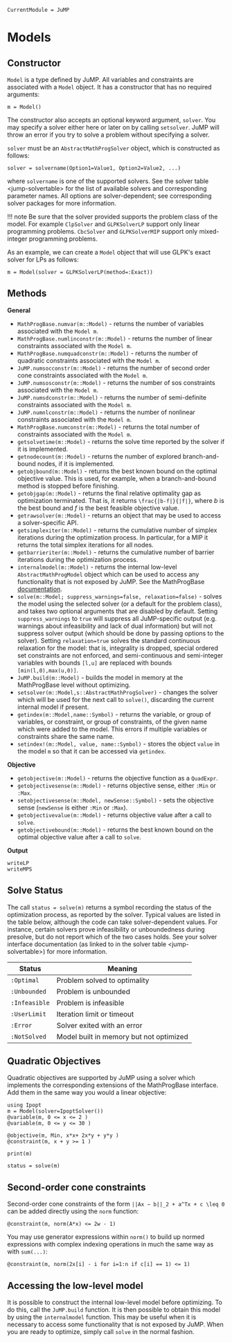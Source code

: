 ```@meta
CurrentModule = JuMP
```

Models
======

Constructor
-----------

`Model` is a type defined by JuMP. All variables and constraints are associated with a `Model` object. It has a constructor that has no required arguments:

    m = Model()

The constructor also accepts an optional keyword argument, `solver`. You may specify a solver either here or later on by calling `setsolver`. JuMP will throw an error if you try to solve a problem without specifying a solver.

`solver` must be an `AbstractMathProgSolver` object, which is constructed as follows:

    solver = solvername(Option1=Value1, Option2=Value2, ...)

where `solvername` is one of the supported solvers. See the solver table &lt;jump-solvertable&gt; for the list of available solvers and corresponding parameter names. All options are solver-dependent; see corresponding solver packages for more information.

!!! note
    Be sure that the solver provided supports the problem class of the model. For example `ClpSolver` and `GLPKSolverLP` support only linear programming problems. `CbcSolver` and `GLPKSolverMIP` support only mixed-integer programming problems.

As an example, we can create a `Model` object that will use GLPK's exact solver for LPs as follows:

    m = Model(solver = GLPKSolverLP(method=:Exact))

Methods
-------

**General**

-   `MathProgBase.numvar(m::Model)` - returns the number of variables associated with the `Model m`.
-   `MathProgBase.numlinconstr(m::Model)` - returns the number of linear constraints associated with the `Model m`.
-   `MathProgBase.numquadconstr(m::Model)` - returns the number of quadratic constraints associated with the `Model m`.
-   `JuMP.numsocconstr(m::Model)` - returns the number of second order cone constraints associated with the `Model m`.
-   `JuMP.numsosconstr(m::Model)` - returns the number of sos constraints associated with the `Model m`.
-   `JuMP.numsdconstr(m::Model)` - returns the number of semi-definite constraints associated with the `Model m`.
-   `JuMP.numnlconstr(m::Model)` - returns the number of nonlinear constraints associated with the `Model m`.
-   `MathProgBase.numconstr(m::Model)` - returns the total number of constraints associated with the `Model m`.
-   `getsolvetime(m::Model)` - returns the solve time reported by the solver if it is implemented.
-   `getnodecount(m::Model)` - returns the number of explored branch-and-bound nodes, if it is implemented.
-   `getobjbound(m::Model)` - returns the best known bound on the optimal objective value. This is used, for example, when a branch-and-bound method is stopped before finishing.
-   `getobjgap(m::Model)` - returns the final relative optimality gap as optimization terminated. That is, it returns ``\frac{|b-f|}{|f|}``, where *b* is the best bound and *f* is the best feasible objective value.
-   `getrawsolver(m::Model)` - returns an object that may be used to access a solver-specific API.
-   `getsimplexiter(m::Model)` - returns the cumulative number of simplex iterations during the optimization process. In particular, for a MIP it returns the total simplex iterations for all nodes.
-   `getbarrieriter(m::Model)` - returns the cumulative number of barrier iterations during the optimization process.
-   `internalmodel(m::Model)` - returns the internal low-level `AbstractMathProgModel` object which can be used to access any functionality that is not exposed by JuMP. See the MathProgBase [documentation](https://mathprogbasejl.readthedocs.org/en/latest/).
-   `solve(m::Model; suppress_warnings=false, relaxation=false)` - solves the model using the selected solver (or a default for the problem class), and takes two optional arguments that are disabled by default. Setting `suppress_warnings` to `true` will suppress all JuMP-specific output (e.g. warnings about infeasibility and lack of dual information) but will not suppress solver output (which should be done by passing options to the solver). Setting `relaxation=true` solves the standard continuous relaxation for the model: that is, integrality is dropped, special ordered set constraints are not enforced, and semi-continuous and semi-integer variables with bounds `[l,u]` are replaced with bounds `[min(l,0),max(u,0)]`.
-   `JuMP.build(m::Model)` - builds the model in memory at the MathProgBase level without optimizing.
-   `setsolver(m::Model,s::AbstractMathProgSolver)` - changes the solver which will be used for the next call to `solve()`, discarding the current internal model if present.
-   `getindex(m::Model,name::Symbol)` - returns the variable, or group of variables, or constraint, or group of constraints, of the given name which were added to the model. This errors if multiple variables or constraints share the same name.
-   `setindex!(m::Model, value, name::Symbol)` - stores the object `value` in the model `m` so that it can be accessed via `getindex`.

**Objective**

-   `getobjective(m::Model)` - returns the objective function as a `QuadExpr`.
-   `getobjectivesense(m::Model)` - returns objective sense, either `:Min` or `:Max`.
-   `setobjectivesense(m::Model, newSense::Symbol)` - sets the objective sense (`newSense` is either `:Min` or `:Max`).
-   `getobjectivevalue(m::Model)` - returns objective value after a call to `solve`.
-   `getobjectivebound(m::Model)` - returns the best known bound on the optimal objective value after a call to `solve`.

**Output**

```@docs
writeLP
writeMPS
```

Solve Status
------------

The call `status = solve(m)` returns a symbol recording the status of the optimization process, as reported by the solver. Typical values are listed in the table below, although the code can take solver-dependent values. For instance, certain solvers prove infeasibility or unboundedness during presolve, but do not report which of the two cases holds. See your solver interface documentation (as linked to in the solver table &lt;jump-solvertable&gt;) for more information.


| Status        | Meaning                                 |
| ------------- | --------------------------------------- |
| `:Optimal`    | Problem solved to optimality            |
| `:Unbounded`  | Problem is unbounded                    |
| `:Infeasible` | Problem is infeasible                   |
| `:UserLimit`  | Iteration limit or timeout              |
| `:Error`      | Solver exited with an error             |
| `:NotSolved`  | Model built in memory but not optimized |


Quadratic Objectives
--------------------

Quadratic objectives are supported by JuMP using a solver which implements the corresponding extensions of the MathProgBase interface. Add them in the same way you would a linear objective:

    using Ipopt
    m = Model(solver=IpoptSolver())
    @variable(m, 0 <= x <= 2 )
    @variable(m, 0 <= y <= 30 )

    @objective(m, Min, x*x+ 2x*y + y*y )
    @constraint(m, x + y >= 1 )

    print(m)

    status = solve(m)

Second-order cone constraints
-----------------------------

Second-order cone constraints of the form ``||Ax − b||_2 + a^Tx + c \leq 0`` can be added directly using the `norm` function:

    @constraint(m, norm(A*x) <= 2w - 1)

You may use generator expressions within `norm()` to build up normed expressions with complex indexing operations in much the same way as with `sum(...)`:

    @constraint(m, norm(2x[i] - i for i=1:n if c[i] == 1) <= 1)

Accessing the low-level model
-----------------------------

It is possible to construct the internal low-level model before optimizing. To do this, call the `JuMP.build` function. It is then possible to obtain this model by using the `internalmodel` function. This may be useful when it is necessary to access some functionality that is not exposed by JuMP. When you are ready to optimize, simply call `solve` in the normal fashion.
